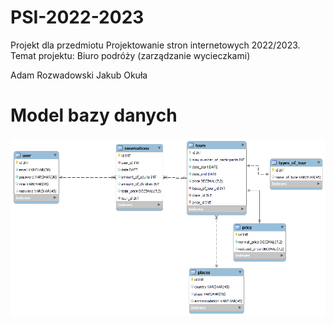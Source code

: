 # PSI-2022-2023
Projekt dla przedmiotu Projektowanie stron internetowych 2022/2023.
Temat projektu: Biuro podróży (zarządzanie wycieczkami)

Adam Rozwadowski
Jakub Okuła


# Model bazy danych
![plot](./db_schema.png)
